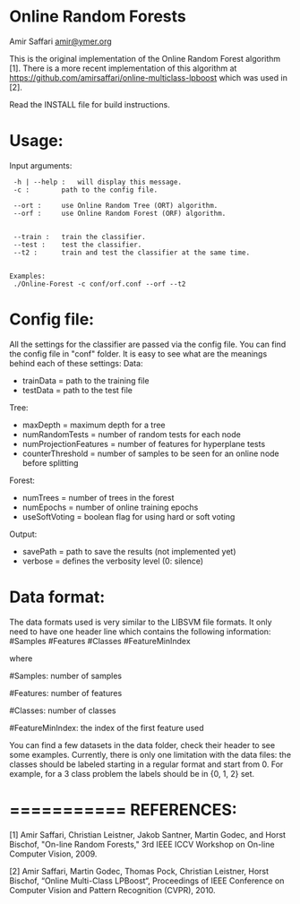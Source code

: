 Online Random Forests
=====================

Amir Saffari <amir@ymer.org>

This is the original implementation of the Online Random Forest algorithm [1]. There is a more recent implementation of this algorithm at https://github.com/amirsaffari/online-multiclass-lpboost which was used in [2].

Read the INSTALL file for build instructions.

Usage:
======
Input arguments:

	 -h | --help : 	 will display this message.
	 -c : 		 path to the config file.

	 --ort : 	 use Online Random Tree (ORT) algorithm.
	 --orf : 	 use Online Random Forest (ORF) algorithm.


	 --train : 	 train the classifier.
	 --test : 	 test the classifier.
	 --t2 : 	 train and test the classifier at the same time.


	Examples:
	 ./Online-Forest -c conf/orf.conf --orf --t2

Config file:
============
All the settings for the classifier are passed via the config file. You can find the
config file in "conf" folder. It is easy to see what are the meanings behind each of
these settings:
Data:
  * trainData = path to the training file
  * testData = path to the test file

Tree:
  * maxDepth = maximum depth for a tree
  * numRandomTests = number of random tests for each node
  * numProjectionFeatures = number of features for hyperplane tests
  * counterThreshold = number of samples to be seen for an online node before splitting

Forest:
  * numTrees = number of trees in the forest
  * numEpochs = number of online training epochs
  * useSoftVoting = boolean flag for using hard or soft voting

Output:
  * savePath = path to save the results (not implemented yet)
  * verbose = defines the verbosity level (0: silence)

Data format:
============
The data formats used is very similar to the LIBSVM file formats. It only need to have
one header line which contains the following information:
\#Samples \#Features \#Classes \#FeatureMinIndex

where

\#Samples: number of samples

\#Features: number of features

\#Classes: number of classes

\#FeatureMinIndex: the index of the first feature used

You can find a few datasets in the data folder, check their header to see some examples.
Currently, there is only one limitation with the data files: the classes should be
labeled starting in a regular format and start from 0. For example, for a 3 class problem
the labels should be in {0, 1, 2} set.

===========
REFERENCES:
===========
[1] Amir Saffari, Christian Leistner, Jakob Santner, Martin Godec, and Horst Bischof,
"On-line Random Forests,"
3rd IEEE ICCV Workshop on On-line Computer Vision, 2009.

[2] Amir Saffari, Martin Godec, Thomas Pock, Christian Leistner, Horst Bischof,
“Online Multi-Class LPBoost“,
Proceedings of IEEE Conference on Computer Vision and Pattern Recognition (CVPR), 2010.
